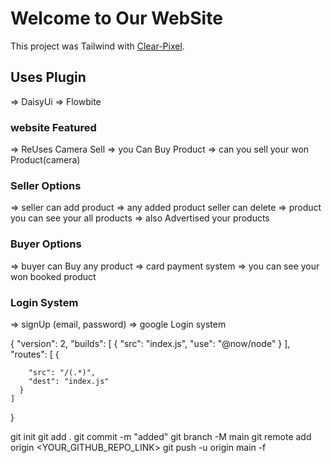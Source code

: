 # Welcome to Our WebSite

This project was Tailwind with [Clear-Pixel](https://clear-pixel-56970.web.app).

## Uses Plugin
=> DaisyUi
=> Flowbite




### website Featured

=> ReUses Camera Sell
=> you Can Buy Product
=> can you sell your won Product(camera)


### Seller Options
=> seller can add product
=> any added product seller can delete
=>  product you can see your all products
=> also Advertised your products


### Buyer Options

=> buyer can Buy any product
=> card payment system
=> you can see your won booked product

### Login System
=> signUp (email, password)
=> google Login system



{
    "version": 2,
    "builds": [
      {
        "src": "index.js",
        "use": "@now/node"
      }
    ],
    "routes": [
      {
        
        "src": "/(.*)",
        "dest": "index.js"
      }
    ]
  }

git init
git add . 
git commit -m "added"
git branch -M main
git remote add origin  <YOUR_GITHUB_REPO_LINK>
git push -u origin main -f